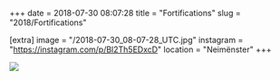 +++
date = 2018-07-30 08:07:28
title = "Fortifications"
slug = "2018/Fortifications"

[extra]
image = "/2018-07-30_08-07-28_UTC.jpg"
instagram = "https://instagram.com/p/Bl2Th5EDxcD"
location = "Neimënster"
+++

<img src="/2018-07-30_08-07-28_UTC.jpg" />
